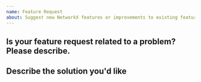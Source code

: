 ```yaml
---
name: Feature Request
about: Suggest new NetworkX features or improvements to existing features.
---
```


## Is your feature request related to a problem? Please describe.

## Describe the solution you'd like

